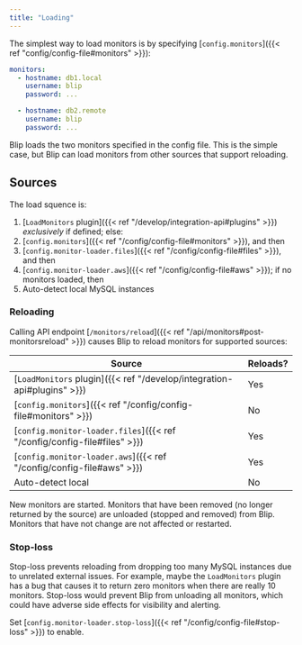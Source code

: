 ```yaml
---
title: "Loading"
---
```


The simplest way to load monitors is by specifying [`config.monitors`]({{< ref "config/config-file#monitors" >}}):

```yaml
monitors:
  - hostname: db1.local
    username: blip
    password: ...

  - hostname: db2.remote
    username: blip
    password: ...
```

Blip loads the two monitors specified in the config file.
This is the simple case, but Blip can load monitors from other sources that support reloading.

## Sources

The load squence is:

1. [`LoadMonitors` plugin]({{< ref "/develop/integration-api#plugins" >}}) _exclusively_ if defined; else:
2. [`config.monitors`]({{< ref "/config/config-file#monitors" >}}), and then
3. [`config.monitor-loader.files`]({{< ref "/config/config-file#files" >}}), and then
4. [`config.monitor-loader.aws`]({{< ref "/config/config-file#aws" >}}); if no monitors loaded, then
5. Auto-detect local MySQL instances

### Reloading

Calling API endpoint [`/monitors/reload`]({{< ref "/api/monitors#post-monitorsreload" >}}) causes Blip to reload monitors for supported sources:

|Source|Reloads?|
|------|---------|
|[`LoadMonitors` plugin]({{< ref "/develop/integration-api#plugins" >}})|Yes|
|[`config.monitors`]({{< ref "/config/config-file#monitors" >}})|No|
|[`config.monitor-loader.files`]({{< ref "/config/config-file#files" >}})|Yes|
|[`config.monitor-loader.aws`]({{< ref "/config/config-file#aws" >}})|Yes|
|Auto-detect local|No|

New monitors are started.
Monitors that have been removed (no longer returned by the source) are unloaded (stopped and removed) from Blip.
Monitors that have not change are not affected or restarted.

### Stop-loss

Stop-loss prevents reloading from dropping too many MySQL instances due to unrelated external issues.
For example, maybe the `LoadMonitors` plugin has a bug that causes it to return zero monitors when there are really 10 monitors.
Stop-loss would prevent Blip from unloading all monitors, which could have adverse side effects for visibility and alerting.

Set [`config.monitor-loader.stop-loss`]({{< ref "/config/config-file#stop-loss" >}}) to enable.
